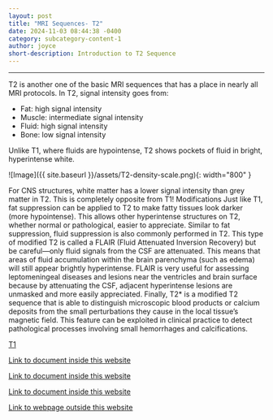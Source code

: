 ```yaml
---
layout: post
title: "MRI Sequences- T2"
date: 2024-11-03 08:44:38 -0400
category: subcategory-content-1
author: joyce
short-description: Introduction to T2 Sequence
---
```


-----

T2 is another one of the basic MRI sequences that has a place in nearly all MRI protocols.
In T2, signal intensity goes from:
-	Fat: high signal intensity
-	Muscle: intermediate signal intensity
-	Fluid: high signal intensity 
-	Bone: low signal intensity


Unlike T1, where fluids are hypointense, T2 shows pockets of fluid in bright, hyperintense white. 



![Image]({{ site.baseurl }}/assets/T2-density-scale.png){: width="800" }

For CNS structures, white matter has a lower signal intensity than grey matter in T2. This is completely opposite from T1!
Modifications
Just like T1, fat suppression can be applied to T2 to make fatty tissues look darker (more hypointense). This allows other hyperintense structures on T2, whether normal or pathological, easier to appreciate.
Similar to fat suppression, fluid suppression is also commonly performed in T2. This type of modified T2 is called a FLAIR (Fluid Attenuated Inversion Recovery) but be careful—only fluid signals from the CSF are attenuated. This means that areas of fluid accumulation within the brain parenchyma (such as edema) will still appear brightly hyperintense. FLAIR is very useful for assessing leptomeningeal diseases and lesions near the ventricles and brain surface because by attenuating the CSF, adjacent hyperintense lesions are unmasked and more easily appreciated.
Finally, T2* is a modified T2 sequence that is able to distinguish microscopic blood products or calcium deposits from the small perturbations they cause in the local tissue’s magnetic field. This feature can be exploited in clinical practice to detect pathological processes involving small hemorrhages and calcifications.


<a href="{{ site.baseurl }}/subcategory-content-1/MRI Sequences- T1">T1</a>



<a href="{{ site.baseurl }}/content">Link to document inside this website</a>


<a href="{{ site.baseurl }}/subcategory-content-1">Link to document inside this website</a>


<a href="{{ site.baseurl }}/subcategory-content-1/first-content-post">Link to document inside this website</a>


<a href="https://en.namu.wiki/w/Find%20Love%20or%20Die%20Trying">Link to webpage outside this website</a>

<!-- need to double enter to start new lines -->
<!-- need to use the site baseurl in the curly brackets to make internal links work seamlessly -->
